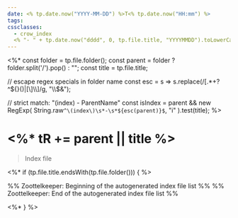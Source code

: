 ```yaml
---
date: <% tp.date.now("YYYY-MM-DD") %>T<% tp.date.now("HH:mm") %>
tags:
cssclasses:
  - crow_index
  <% "- " + tp.date.now("dddd", 0, tp.file.title, "YYYYMMDD").toLowerCase() %>
---
```


<%*
const folder = tp.file.folder();
const parent = folder ? folder.split('/').pop() : "";
const title  = tp.file.title;

// escape regex specials in folder name
const esc = s => s.replace(/[.*+?^${}()|[\]\\]/g, "\\$&");

// strict match: "(index) - ParentName"
const isIndex = parent && new RegExp(
  String.raw`^\(index\)\s*-\s*${esc(parent)}$`,
  "i"
).test(title);
%>

# <%* tR += parent || title %>

> Index file 

<%* if (tp.file.title.endsWith(tp.file.folder())) { %>

%% Zoottelkeeper: Beginning of the autogenerated index file list  %%
%% Zoottelkeeper: End of the autogenerated index file list  %%

<%* } %>
